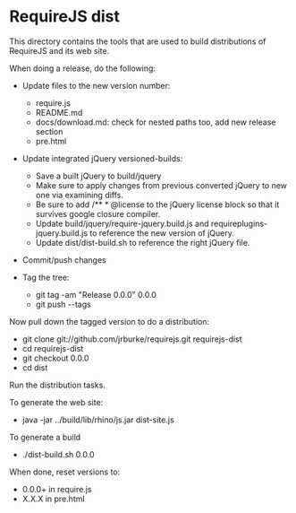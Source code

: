 # RequireJS dist

This directory contains the tools that are used to build distributions of RequireJS and its web site.

When doing a release, do the following:

* Update files to the new version number:
    * require.js
    * README.md
    * docs/download.md: check for nested paths too, add new release section
    * pre.html
* Update integrated jQuery versioned-builds:
    * Save a built jQuery to build/jquery
    * Make sure to apply changes from previous converted jQuery to new one via examining diffs.
    * Be sure to add /** * @license to the jQuery license block so that it survives google closure compiler.
    * Update build/jquery/require-jquery.build.js and requireplugins-jquery.build.js to reference the new version of jQuery.
    * Update dist/dist-build.sh to reference the right jQuery file.
* Commit/push changes

* Tag the tree:
    * git tag -am "Release 0.0.0" 0.0.0
    * git push --tags

Now pull down the tagged version to do a distribution:

* git clone git://github.com/jrburke/requirejs.git requirejs-dist
* cd requirejs-dist
* git checkout 0.0.0
* cd dist

Run the distribution tasks.

To generate the web site:

* java -jar ../build/lib/rhino/js.jar dist-site.js

To generate a build

* ./dist-build.sh 0.0.0

When done, reset versions to:

* 0.0.0+ in require.js
* X.X.X in pre.html
